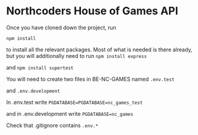 # Northcoders House of Games API

Once you have cloned down the project, run

`npm install`

to install all the relevant packages.
Most of what is needed is there already, but you will additionally need to run
`npm install express`

and
`npm install supertest`

You will need to create two files in BE-NC-GAMES named
`.env.test`

and
`.env.development`

In .env.test write
`PGDATABASE=PGDATABASE=nc_games_test`

and in .env.development write
`PGDATABASE=nc_games`

Check that .gitignore contains
`.env.*`
